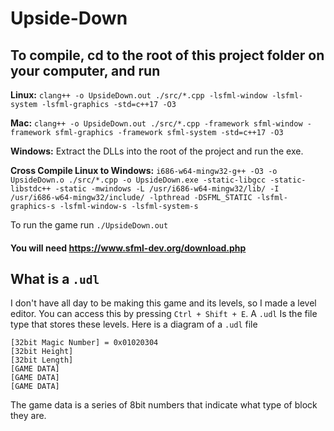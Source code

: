 # Upside-Down

## To compile, cd to the root of this project folder on your computer, and run

**Linux:** `clang++ -o UpsideDown.out ./src/*.cpp -lsfml-window -lsfml-system -lsfml-graphics -std=c++17 -O3` 

**Mac:** `clang++ -o UpsideDown.out ./src/*.cpp -framework sfml-window -framework sfml-graphics -framework sfml-system -std=c++17 -O3`

**Windows:** Extract the DLLs into the root of the project and run the exe.

**Cross Compile Linux to Windows:** `i686-w64-mingw32-g++ -O3 -o UpsideDown.o ./src/*.cpp -o UpsideDown.exe -static-libgcc -static-libstdc++ -static -mwindows -L /usr/i686-w64-mingw32/lib/ -I /usr/i686-w64-mingw32/include/ -lpthread -DSFML_STATIC -lsfml-graphics-s -lsfml-window-s -lsfml-system-s`


To run the game run `./UpsideDown.out` 

#### You will need https://www.sfml-dev.org/download.php

## What is a `.udl`

I don't have all day to be making this game and its levels, so I made a level editor. You can access this by pressing `Ctrl + Shift + E`. A `.udl` Is the file type that stores these levels. Here is a diagram of a `.udl` file

```
[32bit Magic Number] = 0x01020304
[32bit Height]
[32bit Length]
[GAME DATA]
[GAME DATA]
[GAME DATA]
```

The game data is a series of 8bit numbers that indicate what type of block they are.
